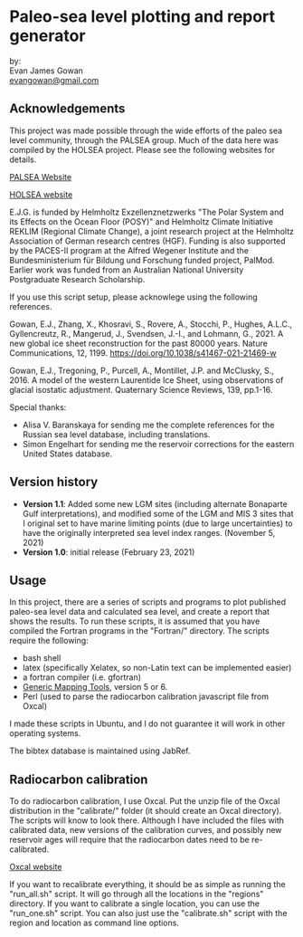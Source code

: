 Paleo-sea level plotting and report generator
=============

by:  
Evan James Gowan  
<evangowan@gmail.com>

Acknowledgements
-------------

This project was made possible through the wide efforts of the paleo sea level community, through the PALSEA group. Much of the data here was compiled by the HOLSEA project. Please see the following websites for details.

[PALSEA Website](https://palseagroup.weebly.com/ "PALSEA")

[HOLSEA website](https://www.holsea.org/ "HOLSEA")

E.J.G. is funded by Helmholtz Exzellenznetzwerks "The Polar System and its Effects on the Ocean Floor (POSY)" and Helmholtz Climate Initiative REKLIM (Regional Climate Change), a joint research project at the Helmholtz Association of German research centres (HGF). Funding is also supported by the PACES-II program at the Alfred Wegener Institute and the Bundesministerium für Bildung und Forschung funded project, PalMod. Earlier work was funded from an Australian National University Postgraduate Research Scholarship.

If you use this script setup, please acknowlege using the following references.

Gowan, E.J., Zhang, X., Khosravi, S., Rovere, A., Stocchi, P., Hughes, A.L.C., Gyllencreutz, R., Mangerud, J., Svendsen, J.-I., and Lohmann, G., 2021. A new global ice sheet reconstruction for the past 80000 years. Nature Communications, 12, 1199. https://doi.org/10.1038/s41467-021-21469-w

Gowan, E.J., Tregoning, P., Purcell, A., Montillet, J.P. and McClusky, S., 2016. A model of the western Laurentide Ice Sheet, using observations of glacial isostatic adjustment. Quaternary Science Reviews, 139, pp.1-16.

Special thanks:

- Alisa V. Baranskaya for sending me the complete references for the Russian sea level database, including translations.
- Simon Engelhart for sending me the reservoir corrections for the eastern United States database.

Version history
-------------

- **Version 1.1**: Added some new LGM sites (including alternate Bonaparte Gulf interpretations), and modified some of the LGM and MIS 3 sites that I original set to have marine limiting points (due to large uncertainties) to have the originally interpreted sea level index ranges. (November 5, 2021)
- **Version 1.0**: initial release (February 23, 2021)

Usage
-------------

In this project, there are a series of scripts and programs to plot published paleo-sea level data and calculated sea level, and create a report that shows the results. To run these scripts, it is assumed that you have compiled the Fortran programs in the "Fortran/" directory. The scripts require the following:

- bash shell
- latex (specifically Xelatex, so non-Latin text can be implemented easier)
- a fortran compiler (i.e. gfortran)
- [Generic Mapping Tools](https://www.generic-mapping-tools.org/ "GMT"), version 5 or 6.
- Perl (used to parse the radiocarbon calibration javascript file from Oxcal)

I made these scripts in Ubuntu, and I do not guarantee it will work in other operating systems.

The bibtex database is maintained using JabRef.

Radiocarbon calibration
------------------

To do radiocarbon calibration, I use Oxcal. Put the unzip file of the Oxcal distribution in the "calibrate/" folder (it should create an Oxcal directory). The scripts will know to look there. Although I have included the files with calibrated data, new versions of the calibration curves, and possibly new reservoir ages will require that the radiocarbon dates need to be re-calibrated.

[Oxcal website](https://c14.arch.ox.ac.uk/oxcal.html "Oxcal")

If you want to recalibrate everything, it should be as simple as running the "run_all.sh" script. It will go through all the locations in the "regions" directory. If you want to calibrate a single location, you can use the "run_one.sh" script. You can also just use the "calibrate.sh" script with the region and location as command line options.


